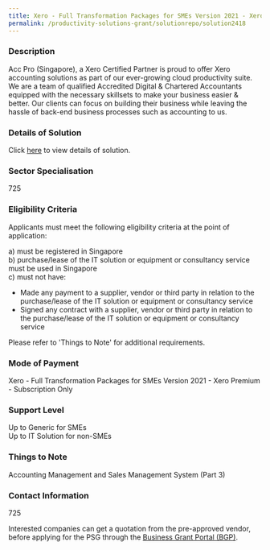 ```yaml
---
title: Xero - Full Transformation Packages for SMEs Version 2021 - Xero Premium - Subscription Only
permalink: /productivity-solutions-grant/solutionrepo/solution2418
---
```


### Description

Acc Pro (Singapore), a Xero Certified Partner is proud to offer Xero accounting solutions as part of our ever-growing cloud productivity suite. We are a team of qualified Accredited Digital & Chartered Accountants equipped with the necessary skillsets to make your business easier & better. Our clients can focus on building their business while leaving the hassle of back-end business processes such as accounting to us.

### Details of Solution

Click <a href='Acc Pro (Singapore) Pte. Ltd.' target='_blank' rel='noopener'>here</a> to view details of solution.

### Sector Specialisation

 725 

### Eligibility Criteria

Applicants must meet the following eligibility criteria at the point of application:

a) must be registered in Singapore <br>
b) purchase/lease of the IT solution or equipment or consultancy service must be used in Singapore <br>
c) must not have:
- Made any payment to a supplier, vendor or third party in relation to the purchase/lease of the IT solution or equipment or consultancy service
- Signed any contract with a supplier, vendor or third party in relation to the purchase/lease of the IT solution or equipment or consultancy service

Please refer to 'Things to Note' for additional requirements.

### Mode of Payment
Xero - Full Transformation Packages for SMEs Version 2021 - Xero Premium - Subscription Only

### Support Level
Up to Generic for SMEs <br>
Up to IT Solution for non-SMEs

### Things to Note
Accounting Management and Sales Management System (Part 3)

### Contact Information
725

Interested companies can get a quotation from the pre-approved vendor, before applying for the PSG through the <a target='_blank' rel='noopener' href='https://www.businessgrants.gov.sg/'>Business Grant Portal (BGP)</a>.
